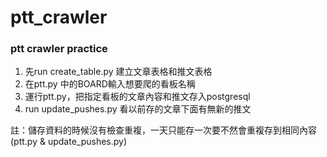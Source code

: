 # ptt_crawler


### ptt crawler practice

1. 先run create_table.py 建立文章表格和推文表格
2. 在ptt.py 中的BOARD輸入想要爬的看板名稱
3. 運行ptt.py，把指定看板的文章內容和推文存入postgresql
4. run update_pushes.py 看以前存的文章下面有無新的推文

註：儲存資料的時候沒有檢查重複，一天只能存一次要不然會重複存到相同內容(ptt.py & update_pushes.py)
